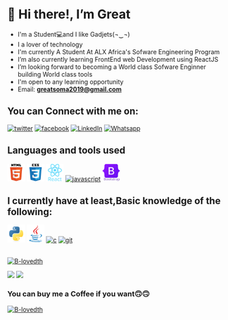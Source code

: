 <h1>👋 Hi there!, I’m Great</h1> 

- I'm a Student💻and I like Gadjets(¬‿¬)
- I a lover of technology
- I'm currently A Student At ALX Africa's Sofware Engineering Program
- I’m also currently learning FrontEnd web Development using ReactJS
- I’m looking forward to becoming a World class Sofware Enginner building World class tools
- I'm open to any learning opportunity 
- Email: **greatsoma2019@gmail.com**
   
<h2>You can Connect with me on:</h2>
<a href="https://twitter.com/B_lovedth"><img src="https://raw.githubusercontent.com/rahuldkjain/github-profile-readme-generator/master/src/images/icons/Social/twitter.svg" alt="twitter" width="40" height="40"></a>
<a href="https://web.facebook.com/great.soma"><img src="https://cdn-icons-png.flaticon.com/512/124/124010.png" alt="facebook" width="40" height="40"></a>
<a href="https://www.linkedin.com/in/great-solomon-656397237/"><img src="https://cdn-icons-png.flaticon.com/128/174/174857.png" alt="LinkedIn" width="40" height="40"></a>
<a href="https://wa.me/+2348109882351"><img src="https://cdn-icons-png.flaticon.com/128/5968/5968841.png" alt="Whatsapp" width="40" height="40"/></a>                                                               
<h2>Languages and tools used</h2>
<a href="https://www.w3.org/html/" target="_blank" rel="noreferrer"> <img src="https://raw.githubusercontent.com/devicons/devicon/master/icons/html5/html5-original-wordmark.svg" alt="html5" width="40" height="40"/></a> 
<a href="https://www.w3schools.com/css/"><img src="https://raw.githubusercontent.com/devicons/devicon/master/icons/css3/css3-original-wordmark.svg" alt="css3" width="40" height="40"><a/>
<a href="reactjs.org"><img src="https://raw.githubusercontent.com/devicons/devicon/master/icons/react/react-original-wordmark.svg" alt="React" width="40" height="40"></a>
<a href="https://developer.mozilla.org/en-US/docs/Web/JavaScript" target="_blank" rel="noreferrer"><img src="https://cdn-icons-png.flaticon.com/128/5968/5968292.png" alt="javascript" height="40"/><a/>
<a href="getbootstrap.com" target="blank"><img src="https://raw.githubusercontent.com/devicons/devicon/1119b9f84c0290e0f0b38982099a2bd027a48bf1/icons/bootstrap/bootstrap-original-wordmark.svg" width="40" height="40"></a>
<h2>I currently have at least,Basic knowledge of the following:</h2>
<a href="python.org" ><img src="https://raw.githubusercontent.com/devicons/devicon/master/icons/python/python-original.svg" alt="python" width="40" height="40"></a>  
<a href="java.com"><img src="https://raw.githubusercontent.com/devicons/devicon/master/icons/java/java-original.svg" alt="java" width="40" height="40"></a>   
<a href=""><img src="https://cdn3.iconfinder.com/data/icons/letters-and-numbers-1/32/letter_C_blue-128.png" alt="c" width="40" height="40"></a>
<a href=""><img src="https://camo.githubusercontent.com/fbfcb9e3dc648adc93bef37c718db16c52f617ad055a26de6dc3c21865c3321d/68747470733a2f2f7777772e766563746f726c6f676f2e7a6f6e652f6c6f676f732f6769742d73636d2f6769742d73636d2d69636f6e2e737667" alt="git" width="40" height="40"></a>
   
<br> <a href="https://github.com/ryo-ma/github-profile-trophy"><img src="https://github-profile-trophy.vercel.app/?username=B-lovedth&include_all_commits=true&count_private=true&column=3&margin-w=5&margin-h=5theme=react&hide_border=&bg_color=0D1117" alt="B-lovedth" /></a>

<!-- <img src="https://github-readme-stats.vercel.app/api/top-langs?username=B-lovedth&show_icons=true&locale=en&layout=compact&theme=jolly&hide_border=true&bg_color=0D1117" alt="B-lovedth">   
<img src="https://github-readme-stats.vercel.app/api?username=B-lovedth&hide=issues,contribs&show_icons=true&count_private=true&locale=en&theme=jolly&hide_border=true&bg_color=0D1117" alt="B-lovedth">    -->
   
<img src="https://github.com/B-lovedth/Github-Stats-Copy/blob/master/generated/overview.svg#gh-dark-mode-only"> <img src="https://github.com/B-lovedth/Github-Stats-Copy/blob/master/generated/languages.svg#gh-dark-mode-only">

 <h3>You can buy me a Coffee if you want🙃🙃</h3><a href="https://www.buymeacoffee.com/Belovedth0"><img src="https://cdn.buymeacoffee.com/buttons/v2/default-green.png"height="50" width="250"alt="B-lovedth"></a>   
<!---
B-lovedth/B-lovedth is a ✨ special ✨ repository because its `README.md` (this file) appears on your GitHub profile.
You can click the Preview link to take a look at your changes.
--->

